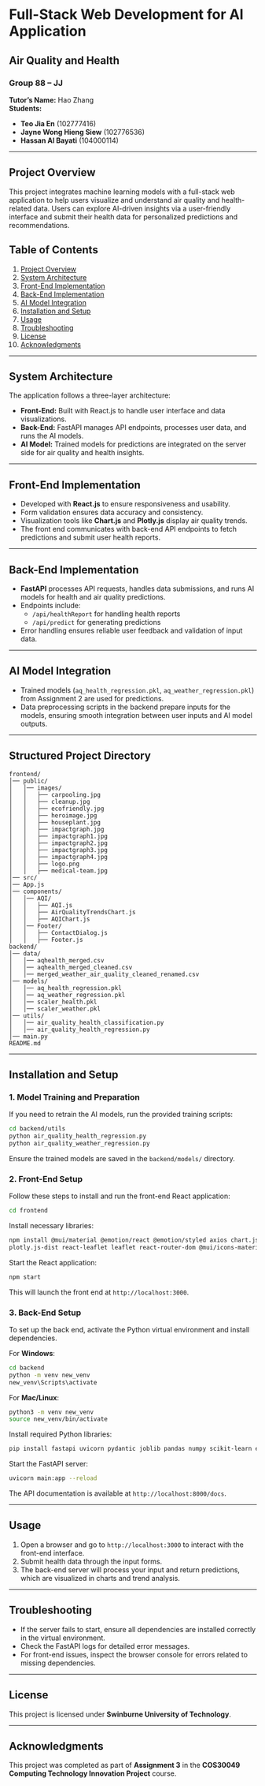 # Full-Stack Web Development for AI Application

## Air Quality and Health

### Group 88 – JJ
**Tutor’s Name:** Hao Zhang  
**Students:**  
- **Teo Jia En** (102777416)  
- **Jayne Wong Hieng Siew** (102776536)  
- **Hassan Al Bayati** (104000114)  

---

## Project Overview
This project integrates machine learning models with a full-stack web application to help users visualize and understand air quality and health-related data. Users can explore AI-driven insights via a user-friendly interface and submit their health data for personalized predictions and recommendations.

## Table of Contents
1. [Project Overview](#project-overview)
2. [System Architecture](#system-architecture)
3. [Front-End Implementation](#front-end-implementation)
4. [Back-End Implementation](#back-end-implementation)
5. [AI Model Integration](#ai-model-integration)
6. [Installation and Setup](#installation-and-setup)
7. [Usage](#usage)
8. [Troubleshooting](#troubleshooting)
9. [License](#license)
10. [Acknowledgments](#acknowledgments)

---

## System Architecture
The application follows a three-layer architecture:
- **Front-End:** Built with React.js to handle user interface and data visualizations.
- **Back-End:** FastAPI manages API endpoints, processes user data, and runs the AI models.
- **AI Model:** Trained models for predictions are integrated on the server side for air quality and health insights.

---

## Front-End Implementation
- Developed with **React.js** to ensure responsiveness and usability.
- Form validation ensures data accuracy and consistency.
- Visualization tools like **Chart.js** and **Plotly.js** display air quality trends.
- The front end communicates with back-end API endpoints to fetch predictions and submit user health reports.

---

## Back-End Implementation
- **FastAPI** processes API requests, handles data submissions, and runs AI models for health and air quality predictions.
- Endpoints include:
  - `/api/healthReport` for handling health reports
  - `/api/predict` for generating predictions
- Error handling ensures reliable user feedback and validation of input data.

---

## AI Model Integration
- Trained models (`aq_health_regression.pkl`, `aq_weather_regression.pkl`) from Assignment 2 are used for predictions.
- Data preprocessing scripts in the backend prepare inputs for the models, ensuring smooth integration between user inputs and AI model outputs.

---

## Structured Project Directory
```
frontend/
│── public/
│   │── images/
│   │   ├── carpooling.jpg
│   │   ├── cleanup.jpg
│   │   ├── ecofriendly.jpg
│   │   ├── heroimage.jpg
│   │   ├── houseplant.jpg
│   │   ├── impactgraph.jpg
│   │   ├── impactgraph1.jpg
│   │   ├── impactgraph2.jpg
│   │   ├── impactgraph3.jpg
│   │   ├── impactgraph4.jpg
│   │   ├── logo.png
│   │   ├── medical-team.jpg
│── src/
│── App.js
│── components/
│   │── AQI/
│   │   ├── AQI.js
│   │   ├── AirQualityTrendsChart.js
│   │   ├── AQIChart.js
│   │── Footer/
│   │   ├── ContactDialog.js
│   │   ├── Footer.js
backend/
│── data/
│   │── aqhealth_merged.csv
│   │── aqhealth_merged_cleaned.csv
│   │── merged_weather_air_quality_cleaned_renamed.csv
│── models/
│   │── aq_health_regression.pkl
│   │── aq_weather_regression.pkl
│   │── scaler_health.pkl
│   │── scaler_weather.pkl
│── utils/
│   │── air_quality_health_classification.py
│   │── air_quality_health_regression.py
│── main.py
README.md
```

---

## Installation and Setup

### 1. Model Training and Preparation
If you need to retrain the AI models, run the provided training scripts:
```bash
cd backend/utils
python air_quality_health_regression.py
python air_quality_weather_regression.py
```
Ensure the trained models are saved in the `backend/models/` directory.

### 2. Front-End Setup
Follow these steps to install and run the front-end React application:
```bash
cd frontend
```
Install necessary libraries:
```bash
npm install @mui/material @emotion/react @emotion/styled axios chart.js \
plotly.js-dist react-leaflet leaflet react-router-dom @mui/icons-material
```
Start the React application:
```bash
npm start
```
This will launch the front end at `http://localhost:3000`.

### 3. Back-End Setup
To set up the back end, activate the Python virtual environment and install dependencies.

For **Windows**:
```bash
cd backend
python -m venv new_venv
new_venv\Scripts\activate
```
For **Mac/Linux**:
```bash
python3 -m venv new_venv
source new_venv/bin/activate
```
Install required Python libraries:
```bash
pip install fastapi uvicorn pydantic joblib pandas numpy scikit-learn email-validator
```
Start the FastAPI server:
```bash
uvicorn main:app --reload
```
The API documentation is available at `http://localhost:8000/docs`.

---

## Usage
1. Open a browser and go to `http://localhost:3000` to interact with the front-end interface.
2. Submit health data through the input forms.
3. The back-end server will process your input and return predictions, which are visualized in charts and trend analysis.

---

## Troubleshooting
- If the server fails to start, ensure all dependencies are installed correctly in the virtual environment.
- Check the FastAPI logs for detailed error messages.
- For front-end issues, inspect the browser console for errors related to missing dependencies.

---

## License
This project is licensed under **Swinburne University of Technology**.

---

## Acknowledgments
This project was completed as part of **Assignment 3** in the **COS30049 Computing Technology Innovation Project** course.

